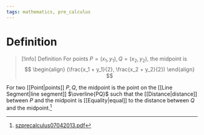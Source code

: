 ```yaml
---
tags: mathematics, pre_calculus
---
```


# Definition

> [!info] Definition
> For points $P = (x_1, y_1), Q = (x_2, y_2)$, the midpoint is
> $$
> \begin{align}
> (\frac{x_1 + y_1}{2}, \frac{x_2 + y_2}{2})
> \end{align}
> $$

For two [[Point|points]] $P, Q$, the midpoint is the point on the [[Line Segment|line segment]] $\overline{PQ}$ such that the [[Distance|distance]] between $P$ and the midpoint is [[Equality|equal]] to the distance between $Q$ and the midpoint.[^1]

[^1]: [szprecalculus07042013.pdf](zotero://open-pdf/library/items/J3667KH4?page=24)
